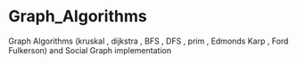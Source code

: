 # Graph_Algorithms
Graph Algorithms (kruskal , dijkstra , BFS , DFS , prim , Edmonds Karp , Ford Fulkerson) and Social Graph implementation 
